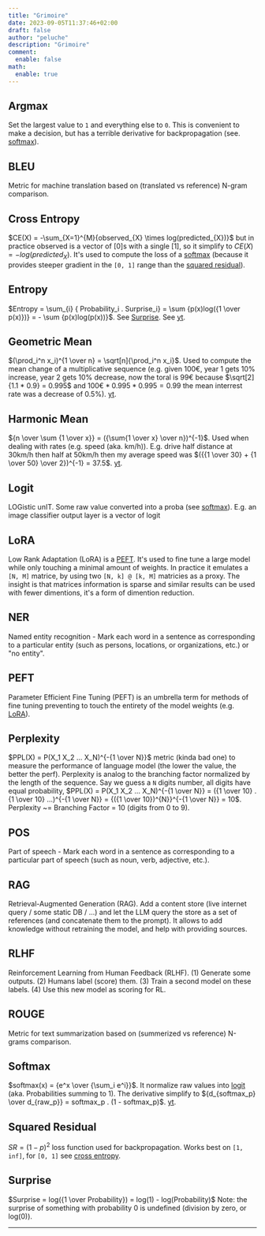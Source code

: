 ```yaml
---
title: "Grimoire"
date: 2023-09-05T11:37:46+02:00
draft: false
author: "peluche"
description: "Grimoire"
comment:
  enable: false
math:
  enable: true
---
```


## Argmax
Set the largest value to `1` and everything else to `0`. This is convenient to make a decision, but has a terrible derivative for backpropagation (see. [softmax](#softmax)).

## BLEU
Metric for machine translation based on (translated vs reference) N-gram comparison.

## Cross Entropy 
$CE(X) = -\sum_{X=1}^{M}{observed_{X} \times log(predicted_{X})}$ but in practice observed is a vector of [0]s with a single [1], so it simplify to $CE(X) = -log(predicted_{X})$. It's used to compute the loss of a [softmax](#softmax) (because it provides steeper gradient in the `[0, 1]` range than the [squared residual](#squared-residual)).

## Entropy
$Entropy = \sum_{i} { Probability_i . Surprise_i} = \sum {p(x)log({1 \over p(x)})} = - \sum {p(x)log(p(x))}$. See [Surprise](#surprise). See [yt](https://youtu.be/YtebGVx-Fxw).

## Geometric Mean
$(\prod_i^n x_i)^{1 \over n} = \sqrt[n]{\prod_i^n x_i}$. Used to compute the mean change of a multiplicative sequence (e.g. given 100€, year 1 gets 10% increase, year 2 gets 10% decrease, now the toral is 99€ because $\sqrt[2]{1.1 * 0.9} = 0.995$ and $100€ * 0.995 * 0.995 = 0.99$ the mean interrest rate was a decrease of 0.5%). [yt](https://youtu.be/bEUbfBlZDmo).

## Harmonic Mean
${n \over \sum {1 \over x}} = ({\sum{1 \over x} \over n})^{-1}$. Used when dealing with rates (e.g. speed (aka. km/h)). E.g. drive half distance at 30km/h then half at 50km/h then my average speed was $({{1 \over 30} + {1 \over 50} \over 2})^{-1} = 37.5$. [yt](https://youtu.be/jXKYI7wyqp0).

## Logit
LOGistic unIT. Some raw value converted into a proba (see [softmax](#softmax)). E.g. an image classifier output layer is a vector of logit

## LoRA
Low Rank Adaptation (LoRA) is a [PEFT](#peft). It's used to fine tune a large model while only touching a minimal amount of weights. In practice it emulates a `[N, M]` matrice, by using two `[N, k] @ [k, M]` matricies as a proxy. The insight is that matrices information is sparse and similar results can be used with fewer dimentions, it's a form of dimention reduction.

## NER
Named entity recognition -
Mark each word in a sentence as corresponding to a particular entity (such as persons, locations, or organizations, etc.) or "no entity".

## PEFT
Parameter Efficient Fine Tuning (PEFT) is an umbrella term for methods of fine tuning preventing to touch the entirety of the model weights (e.g. [LoRA](#lora)).

## Perplexity
$PPL(X) = P(X_1 X_2 ... X_N)^{-{1 \over N}}$ metric (kinda bad one) to measure the performance of language model (the lower the value, the better the perf). Perplexity is analog to the branching factor normalized by the length of the sequence. Say we guess a `N` digits number, all digits have equal probability, $PPL(X) = P(X_1 X_2 ... X_N)^{-{1 \over N}} = ({1 \over 10} . {1 \over 10} ...)^{-{1 \over N}} = {({1 \over 10})^{N}}^{-{1 \over N}} = 10$. Perplexity ~= Branching Factor = 10 (digits from 0 to 9).

## POS
Part of speech - Mark each word in a sentence as corresponding to a particular part of speech (such as noun, verb, adjective, etc.).

## RAG
Retrieval-Augmented Generation (RAG). Add a content store (live internet query / some static DB / ...) and let the LLM query the store as a set of references (and concatenate them to the prompt). It allows to add knowledge without retraining the model, and help with providing sources.

## RLHF
Reinforcement Learning from Human Feedback (RLHF). (1) Generate some outputs. (2) Humans label (score) them. (3) Train a second model on these labels. (4) Use this new model as scoring for RL.

## ROUGE
Metric for text summarization based on (summerized vs reference) N-grams comparison.

## Softmax
$softmax(x) = {e^x \over {\sum_i e^i}}$. It normalize raw values into [logit](#logit) (aka. Probabilities summing to 1). The derivative simplify to ${d_{softmax_p} \over d_{raw_p}} = softmax_p . (1 - softmax_p)$. [yt](https://youtu.be/KpKog-L9veg).

## Squared Residual
$SR = (1 - p)^2$ loss function used for backpropagation. Works best on `[1, inf]`, for `[0, 1]` see [cross entropy](#cross-entropy).

## Surprise
$Surprise = log({1 \over Probability}) = log(1) - log(Probability)$ Note: the surprise of something with probability 0 is undefined (division by zero, or log(0)).


---

